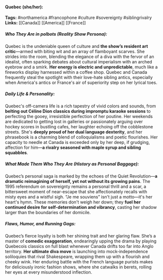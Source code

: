 #### Quebec (she/her):  
**Tags:** #northamerica #francophone #culture #sovereignty #siblingrivalry  
**Links:** [[Canada]] [[America]] [[France]]

##### Who They Are in *polbots* (Reality Show Persona):  
Quebec is the undeniable queen of culture and **the show’s resident art critic**—armed with biting wit and an array of flamboyant scarves. She strides into the room, blending the elegance of a diva with the fervor of an idealist, often sparking debates about cultural imperialism with an arched eyebrow and a smirk. **Her energy is electric and unpredictable**, much like a fireworks display harnessed within a coffee shop. Quebec and Canada frequently steal the spotlight with their love-hate sibling antics, especially when America's antics or France's air of superiority step on her lyrical toes.

##### Daily Life & Personality:  
Quebec's off-camera life is a rich tapestry of vivid colors and sounds, from **belting out Céline Dion classics during impromptu karaoke sessions** to perfecting the gooey, irresistible perfection of her poutine. Her weekends are dedicated to getting lost in galleries or passionately arguing over hockey scores in bustling cafes, her laughter echoing off the cobblestone streets. She's **deeply proud of her dual language dexterity**, and her phrasebook is a charming blend of colloquialisms and poetic flourishes. Her capacity to needle at Canada is exceeded only by her deep, if grudging, affection for him—**a rivalry seasoned with maple syrup and sibling squabbles**.

##### What Made Them Who They Are (History as Personal Baggage):  
Quebec’s personal saga is marked by the echoes of the Quiet Revolution—**a dramatic reimagining of herself, yet not without its growing pains**. The 1995 referendum on sovereignty remains a personal thrill and a scar, a bittersweet moment of near-escape that she affectionately recalls with misty eyes and a wistful sigh. “Je me souviens” isn't just a motto—it's her heart's hymn. These memories don't weigh her down; they **fuel her continued desire for self-determination and vibrancy**, casting her shadow larger than the boundaries of her domicile.

##### Flaws, Humor, and Running Gags:  
Quebec’s fierce loyalty is both her shining trait and her glaring flaw. She’s a master of **comedic exaggeration**, endearingly upping the drama by playing Quebecois classics on full blast whenever Canada drifts too far into Anglo territory. **Her ultimate diva move** is launching into mock-independence soliloquies that rival Shakespeare, wrapping them up with a flourish and cheeky wink. Her enduring battle with the French language purists makes for deliciously ironic fashion shows, where she catwalks in berets, rolling her eyes at every misunderstood inflection.